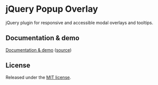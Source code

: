 # jQuery Popup Overlay

jQuery plugin for responsive and accessible modal overlays and tooltips.

## Documentation & demo
[Documentation & demo](http://vast-eng.github.com/jquery-popup-overlay/) ([source](https://github.com/vast-eng/jquery-popup-overlay/tree/gh-pages))

## License
Released under the [MIT license](http://www.opensource.org/licenses/MIT).